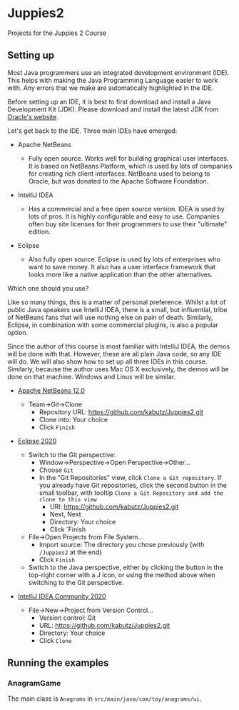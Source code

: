 # Juppies2

Projects for the Juppies 2 Course

## Setting up

Most Java programmers use an integrated development environment (IDE). This helps
with making the Java Programming Language easier to work with. Any errors that
we make are automatically highlighted in the IDE.

Before setting up an IDE, it is best to first download and install a Java 
Development Kit (JDK).  Please download and install the latest JDK from
[Oracle's website](https://www.oracle.com/uk/java/technologies/javase-downloads.html).

Let's get back to the IDE. Three main IDEs have emerged:

* Apache NetBeans
  * Fully open source. Works well for building graphical user interfaces. It is
  based on NetBeans Platform, which is used by lots of companies for creating
  rich client interfaces. NetBeans used to belong to Oracle, but was donated
  to the Apache Software Foundation.
  
* IntelliJ IDEA
  * Has a commercial and a free open source version. IDEA is used by lots of
  pros. It is highly configurable and easy to use. Companies often buy site
  licenses for their programmers to use their "ultimate" edition.
  
* Eclipse
  * Also fully open source. Eclipse is used by lots of enterprises who want to
  save money. It also has a user interface framework that looks more like a 
  native application than the other alternatives.
  
Which one should you use?

Like so many things, this is a matter of personal preference. Whilst a lot of 
public Java speakers use IntelliJ IDEA, there is a small, but influential, tribe
of NetBeans fans that will use nothing else on pain of death. Similarly, 
Eclipse, in combination with some commercial plugins, is also a popular option.

Since the author of this course is most familiar with IntelliJ IDEA, the demos
will be done with that. However, these are all plain Java code, so any IDE will
do. We will also show how to set up all three IDEs in this course.  Similarly, 
because the author uses Mac OS X exclusively, the demos will be done on that
 machine. Windows and Linux will be similar.

* [Apache NetBeans 12.0](https://netbeans.apache.org/download/)
  * Team->Git->Clone
    * Repository URL: https://github.com/kabutz/Juppies2.git
    * Clone into: Your choice
    * Click `Finish`

* [Eclipse 2020](https://www.eclipse.org/downloads/)
  * Switch to the Git perspective:
    * Window->Perspective->Open Perspective->Other...
    * Choose `Git`
    * In the "Git Repositories" view, click `Clone a Git repository`.
    If you already have Git repositories, click the second button in the small 
    toolbar, with tooltip `Clone a Git Repository and add the clone to this view` 
      * URI: https://github.com/kabutz/Juppies2.git
      * Next, Next
      * Directory: Your choice
      * Click `Finish
  * File->Open Projects from File System...
    * Import source: The directory you chose previously (with `/Juppies2` at 
    the end)
    * Click `Finish`
  * Switch to the Java perspective, either by clicking the button in the top-right 
  corner with a J icon, or using the method above when switching to the Git perspective.

* [IntelliJ IDEA Community 2020](https://www.jetbrains.com/idea/download/) 
  * File->New->Project from Version Control...
    * Version control: Git
    * URL: https://github.com/kabutz/Juppies2.git
    * Directory: Your choice
    * Click `Clone`
 
## Running the examples

### AnagramGame

The main class is `Anagrams` in `src/main/java/com/toy/anagrams/ui`.
